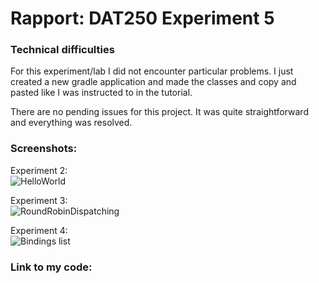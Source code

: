 # Rapport: DAT250 Experiment 5
<h3>Technical difficulties</h3>
<p>For this experiment/lab I did not encounter particular problems. I just created a new gradle application and made the classes and copy and pasted like I was instructed to in the tutorial.</p>

<p>There are no pending issues for this project. It was quite straightforward and everything was resolved.</p>

<h3>Screenshots:</h3>

<p>Experiment 2:<br><img alt="HelloWorld" src=""></p>

<p>Experiment 3:<br><img alt="RoundRobinDispatching" src=""></p>

<p>Experiment 4:<br><img alt="Bindings list" src=""></p>

<h3>Link to my code:</h3>
<hlink></hlink>